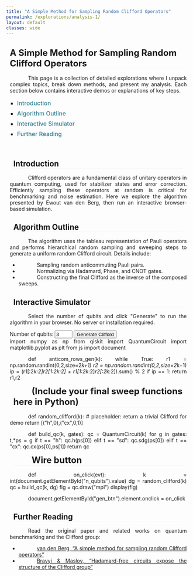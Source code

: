 ```yaml
---
title: "A Simple Method for Sampling Random Clifford Operators"
permalink: /explorations/analysis-1/
layout: default
classes: wide
---
```


<!-- Top Navigation Bar (Empty but maintaining design consistency) -->
<div class="learning-topnav">
  <a>&#8203;</a>
  <a>&#8203;</a>  
  <a>&#8203;</a>  
</div>

<!-- Include PyScript -->
<link rel="stylesheet" href="https://pyscript.net/latest/pyscript.css" />
<script defer src="https://pyscript.net/latest/pyscript.js"></script>

<!-- Main Content Style -->
<style>
.text-block {
    margin-left: 2%;
    margin-right: 2%;
    text-align: justify;
    text-indent: 50px;
    margin-bottom: 1rem;
}

/* Main Title Style */
h1 {
    all: unset;
    display: block;
    font-size: 1.5rem;
    font-weight: bold;
    text-align: left;
    margin-left: 2%;
    margin-right: 2%;
    margin-bottom: 1rem;
    border-bottom: 0.5px solid #f5f5f5;
}

/* Subheading Styles */
h2, h3 {
    display: block;
    font-size: 1.3rem;
    font-weight: bold;
    text-align: left;
    margin-left: 2%;
    margin-right: 2%;
    margin-bottom: 1rem;
    text-indent: 0;
    border-bottom: 0.5px solid #f5f5f5;
}

/* TOC Container Styling */
#toc-container {
    margin-left: 2%;
    margin-right: 2%;
    padding-bottom: 1rem;
}

#toc-container ul {
    list-style-type: square;
    padding-left: 20px;
}

#toc-container li {
    margin-bottom: 0.5rem;
    font-size: 1rem;
}

#toc-container a {
    text-decoration: none;
    color: #2f7f93;
    font-weight: 500;
    transition: color 0.3s;
}

#toc-container a:hover {
    color: #1a5e73;
    text-decoration: underline;
}
</style>

<!-- Main Heading -->
<h1>A Simple Method for Sampling Random Clifford Operators</h1>

<!-- Introduction Paragraph -->
<div class="text-block">
  <p>This page is a collection of detailed explorations where I unpack complex topics, break down methods, and present my analysis. Each section below contains interactive demos or explanations of key steps.</p>
</div>

<!-- Table of Contents -->
<div id="toc-container">
  <ul>
    <li><a href="#introduction">Introduction</a></li>
    <li><a href="#algorithm-outline">Algorithm Outline</a></li>
    <li><a href="#simulator">Interactive Simulator</a></li>
    <li><a href="#further-reading">Further Reading</a></li>
  </ul>
</div>

<!-- Introduction -->
<div id="introduction" class="text-block">
  <h2>Introduction</h2>
  <p>Clifford operators are a fundamental class of unitary operators in quantum computing, used for stabilizer states and error correction. Efficiently sampling these operators at random is critical for benchmarking and noise estimation. Here we explore the algorithm presented by Ewout van den Berg, then run an interactive browser-based simulation.</p>
</div>

<!-- Outline -->
<div id="algorithm-outline" class="text-block">
  <h2>Algorithm Outline</h2>
  <p>The algorithm uses the tableau representation of Pauli operators and performs hierarchical random sampling and sweeping steps to generate a uniform random Clifford circuit. Details include:</p>
  <ul>
    <li>Sampling random anticommuting Pauli pairs.</li>
    <li>Normalizing via Hadamard, Phase, and CNOT gates.</li>
    <li>Constructing the final Clifford as the inverse of the composed sweeps.</li>
  </ul>
</div>

<!-- Interactive Simulator -->
<div id="simulator" class="text-block">
  <h2>Interactive Simulator</h2>
  <p>Select the number of qubits and click "Generate" to run the algorithm in your browser. No server or installation required.</p>
  <label for="n_qubits">Number of qubits:</label>
  <input type="number" id="n_qubits" min="1" max="5" value="3" />
  <button id="gen_btn">Generate Clifford</button>
  <div id="output"></div>

  <py-script output="output" pyscript="">
import numpy as np
from qiskit import QuantumCircuit
import matplotlib.pyplot as plt
from js import document

def anticom_rows_gen(k):
    while True:
        r1 = np.random.randint(0,2,size=2*k+1)
        r2 = np.random.randint(0,2,size=2*k+1)
        ip = (r1[:2*k:2]*r2[1:2*k:2] + r1[1:2*k:2]*r2[:2*k:2]).sum() % 2
        if ip == 1:
            return r1,r2

# (Include your final sweep functions here in Python)
def random_clifford(k):
    # placeholder: return a trivial Clifford for demo
    return [("h",0),("cx",0,1)]


def build_qc(k, gates):
    qc = QuantumCircuit(k)
    for g in gates:
        t,*ps = g
        if t == "h": qc.h(ps[0])
        elif t == "sd": qc.sdg(ps[0])
        elif t == "cx": qc.cx(ps[0],ps[1])
    return qc

# Wire button

def on_click(evt):
    k = int(document.getElementById("n_qubits").value)
    dg = random_clifford(k)
    qc = build_qc(k, dg)
    fig = qc.draw("mpl")
    display(fig)

document.getElementById("gen_btn").element.onclick = on_click
  </py-script>
</div>

<!-- Further Reading -->
<div id="further-reading" class="text-block">
  <h2>Further Reading</h2>
  <p>Read the original paper and related works on quantum benchmarking and the Clifford group:</p>
  <ul>
    <li><a href="https://doi.org/10.1109/QCE52317.2021.00021" target="_blank">van den Berg, “A simple method for sampling random Clifford operators”</a></li>
    <li><a href="https://arxiv.org/abs/2003.09412" target="_blank">Bravyi & Maslov, “Hadamard-free circuits expose the structure of the Clifford group”</a></li>
  </ul>
</div>

